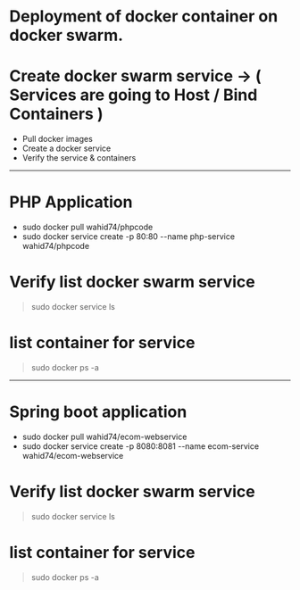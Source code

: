 # Deployment of docker container on docker swarm.

# Create docker swarm service -> ( Services are going to Host / Bind Containers )
- Pull docker images
- Create a docker service
- Verify the service & containers

---------------------------------------------------------

# PHP Application
- sudo docker pull wahid74/phpcode
- sudo docker service create -p 80:80 --name php-service wahid74/phpcode

# Verify list docker swarm service
> sudo docker service ls

# list container for service
> sudo docker ps -a

---------------------------------------------------------
# Spring boot application
- sudo docker pull wahid74/ecom-webservice
- sudo docker service create -p 8080:8081 --name ecom-service wahid74/ecom-webservice

# Verify list docker swarm service
> sudo docker service ls

# list container for service
> sudo docker ps -a


